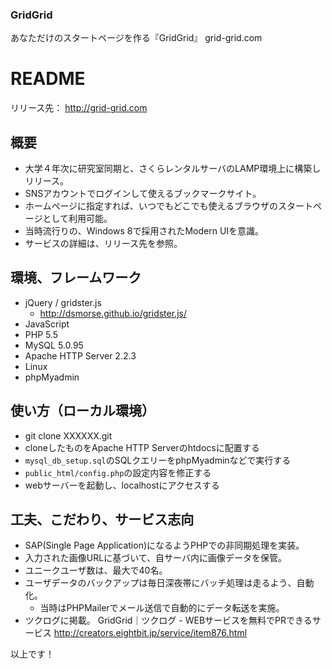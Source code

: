 ### GridGrid
あなただけのスタートページを作る『GridGrid』 grid-grid.com

# README
リリース先：
http://grid-grid.com

## 概要
- 大学４年次に研究室同期と、さくらレンタルサーバのLAMP環境上に構築しリリース。
- SNSアカウントでログインして使えるブックマークサイト。
- ホームページに指定すれば、いつでもどこでも使えるブラウザのスタートページとして利用可能。
- 当時流行りの、Windows 8で採用されたModern UIを意識。
- サービスの詳細は、リリース先を参照。

## 環境、フレームワーク
- jQuery / gridster.js
  - http://dsmorse.github.io/gridster.js/
- JavaScript
- PHP 5.5
- MySQL 5.0.95
- Apache HTTP Server 2.2.3
- Linux
- phpMyadmin

## 使い方（ローカル環境）
- git clone XXXXXX.git
- cloneしたものをApache HTTP Serverのhtdocsに配置する
- `mysql_db_setup.sql`のSQLクエリーをphpMyadminなどで実行する
- `public_html/config.php`の設定内容を修正する
- webサーバーを起動し、localhostにアクセスする

## 工夫、こだわり、サービス志向
- SAP(Single Page Application)になるようPHPでの非同期処理を実装。
- 入力された画像URLに基づいて、自サーバ内に画像データを保管。
- ユニークユーザ数は、最大で40名。
- ユーザデータのバックアップは毎日深夜帯にバッチ処理は走るよう、自動化。
  - 当時はPHPMailerでメール送信で自動的にデータ転送を実施。
- ツクログに掲載。
  GridGrid｜ツクログ - WEBサービスを無料でPRできるサービス
  http://creators.eightbit.jp/service/item876.html



以上です！
